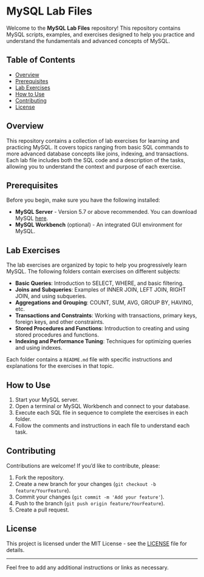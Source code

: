 
# MySQL Lab Files

Welcome to the **MySQL Lab Files** repository! This repository contains MySQL scripts, examples, and exercises designed to help you practice and understand the fundamentals and advanced concepts of MySQL. 

## Table of Contents

- [Overview](#overview)
- [Prerequisites](#prerequisites)
- [Lab Exercises](#lab-exercises)
- [How to Use](#how-to-use)
- [Contributing](#contributing)
- [License](#license)

## Overview

This repository contains a collection of lab exercises for learning and practicing MySQL. It covers topics ranging from basic SQL commands to more advanced database concepts like joins, indexing, and transactions. Each lab file includes both the SQL code and a description of the tasks, allowing you to understand the context and purpose of each exercise.



## Prerequisites

Before you begin, make sure you have the following installed:

- **MySQL Server** - Version 5.7 or above recommended. You can download MySQL [here](https://dev.mysql.com/downloads/mysql/).
- **MySQL Workbench** (optional) - An integrated GUI environment for MySQL.

## Lab Exercises

The lab exercises are organized by topic to help you progressively learn MySQL. The following folders contain exercises on different subjects:

- **Basic Queries**: Introduction to SELECT, WHERE, and basic filtering.
- **Joins and Subqueries**: Examples of INNER JOIN, LEFT JOIN, RIGHT JOIN, and using subqueries.
- **Aggregations and Grouping**: COUNT, SUM, AVG, GROUP BY, HAVING, etc.
- **Transactions and Constraints**: Working with transactions, primary keys, foreign keys, and other constraints.
- **Stored Procedures and Functions**: Introduction to creating and using stored procedures and functions.
- **Indexing and Performance Tuning**: Techniques for optimizing queries and using indexes.

Each folder contains a `README.md` file with specific instructions and explanations for the exercises in that topic.

## How to Use

1. Start your MySQL server.
2. Open a terminal or MySQL Workbench and connect to your database.
3. Execute each SQL file in sequence to complete the exercises in each folder.
4. Follow the comments and instructions in each file to understand each task.

## Contributing

Contributions are welcome! If you’d like to contribute, please:

1. Fork the repository.
2. Create a new branch for your changes (`git checkout -b feature/YourFeature`).
3. Commit your changes (`git commit -m 'Add your feature'`).
4. Push to the branch (`git push origin feature/YourFeature`).
5. Create a pull request.

## License

This project is licensed under the MIT License - see the [LICENSE](LICENSE) file for details.

---

Feel free to add any additional instructions or links as necessary.
